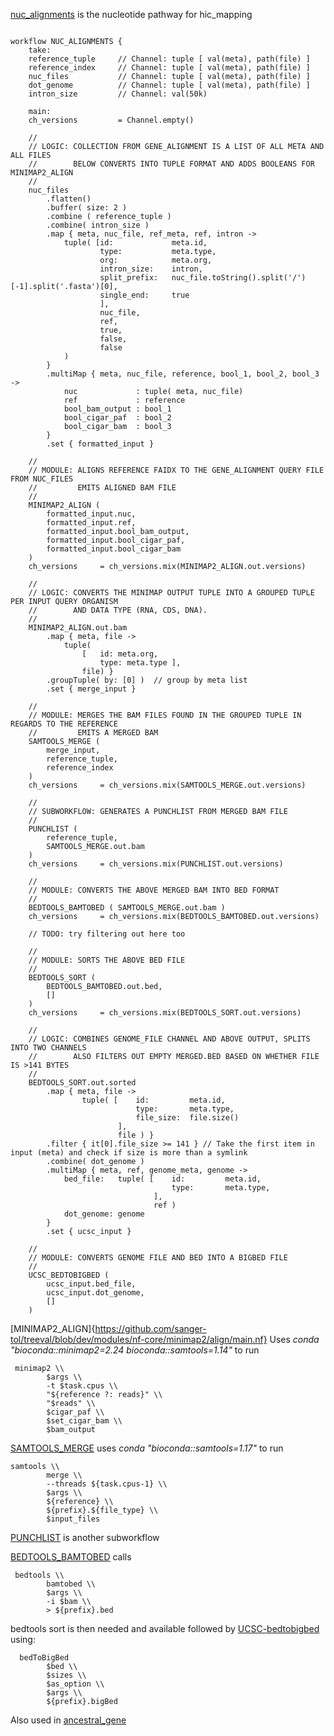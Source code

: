 [nuc_alignments](https://github.com/sanger-tol/treeval/blob/dev/subworkflows/local/nuc_alignments.nf) is the nucleotide pathway for hic_mapping

```

workflow NUC_ALIGNMENTS {
    take:
    reference_tuple     // Channel: tuple [ val(meta), path(file) ]
    reference_index     // Channel: tuple [ val(meta), path(file) ]
    nuc_files           // Channel: tuple [ val(meta), path(file) ]
    dot_genome          // Channel: tuple [ val(meta), path(file) ]
    intron_size         // Channel: val(50k)

    main:
    ch_versions         = Channel.empty()

    //
    // LOGIC: COLLECTION FROM GENE_ALIGNMENT IS A LIST OF ALL META AND ALL FILES
    //        BELOW CONVERTS INTO TUPLE FORMAT AND ADDS BOOLEANS FOR MINIMAP2_ALIGN
    //
    nuc_files
        .flatten()
        .buffer( size: 2 )
        .combine ( reference_tuple )
        .combine( intron_size )
        .map { meta, nuc_file, ref_meta, ref, intron ->
            tuple( [id:             meta.id,
                    type:           meta.type,
                    org:            meta.org,
                    intron_size:    intron,
                    split_prefix:   nuc_file.toString().split('/')[-1].split('.fasta')[0],
                    single_end:     true
                    ],
                    nuc_file,
                    ref,
                    true,
                    false,
                    false
            )
        }
        .multiMap { meta, nuc_file, reference, bool_1, bool_2, bool_3 ->
            nuc             : tuple( meta, nuc_file)
            ref             : reference
            bool_bam_output : bool_1
            bool_cigar_paf  : bool_2
            bool_cigar_bam  : bool_3
        }
        .set { formatted_input }

    //
    // MODULE: ALIGNS REFERENCE FAIDX TO THE GENE_ALIGNMENT QUERY FILE FROM NUC_FILES
    //         EMITS ALIGNED BAM FILE
    //
    MINIMAP2_ALIGN (
        formatted_input.nuc,
        formatted_input.ref,
        formatted_input.bool_bam_output,
        formatted_input.bool_cigar_paf,
        formatted_input.bool_cigar_bam
    )
    ch_versions     = ch_versions.mix(MINIMAP2_ALIGN.out.versions)

    //
    // LOGIC: CONVERTS THE MINIMAP OUTPUT TUPLE INTO A GROUPED TUPLE PER INPUT QUERY ORGANISM
    //        AND DATA TYPE (RNA, CDS, DNA).
    //
    MINIMAP2_ALIGN.out.bam
        .map { meta, file ->
            tuple(
                [   id: meta.org,
                    type: meta.type ],
                file) }
        .groupTuple( by: [0] )  // group by meta list
        .set { merge_input }

    //
    // MODULE: MERGES THE BAM FILES FOUND IN THE GROUPED TUPLE IN REGARDS TO THE REFERENCE
    //         EMITS A MERGED BAM
    SAMTOOLS_MERGE (
        merge_input,
        reference_tuple,
        reference_index
    )
    ch_versions     = ch_versions.mix(SAMTOOLS_MERGE.out.versions)

    //
    // SUBWORKFLOW: GENERATES A PUNCHLIST FROM MERGED BAM FILE
    //
    PUNCHLIST (
        reference_tuple,
        SAMTOOLS_MERGE.out.bam
    )
    ch_versions     = ch_versions.mix(PUNCHLIST.out.versions)

    //
    // MODULE: CONVERTS THE ABOVE MERGED BAM INTO BED FORMAT
    //
    BEDTOOLS_BAMTOBED ( SAMTOOLS_MERGE.out.bam )
    ch_versions     = ch_versions.mix(BEDTOOLS_BAMTOBED.out.versions)

    // TODO: try filtering out here too

    //
    // MODULE: SORTS THE ABOVE BED FILE
    //
    BEDTOOLS_SORT (
        BEDTOOLS_BAMTOBED.out.bed,
        []
    )
    ch_versions     = ch_versions.mix(BEDTOOLS_SORT.out.versions)

    //
    // LOGIC: COMBINES GENOME_FILE CHANNEL AND ABOVE OUTPUT, SPLITS INTO TWO CHANNELS
    //        ALSO FILTERS OUT EMPTY MERGED.BED BASED ON WHETHER FILE IS >141 BYTES
    //
    BEDTOOLS_SORT.out.sorted
        .map { meta, file ->
                tuple( [    id:         meta.id,
                            type:       meta.type,
                            file_size:  file.size()
                        ],
                        file ) }
        .filter { it[0].file_size >= 141 } // Take the first item in input (meta) and check if size is more than a symlink
        .combine( dot_genome )
        .multiMap { meta, ref, genome_meta, genome ->
            bed_file:   tuple( [    id:         meta.id,
                                    type:       meta.type,
                                ],
                                ref )
            dot_genome: genome
        }
        .set { ucsc_input }

    //
    // MODULE: CONVERTS GENOME FILE AND BED INTO A BIGBED FILE
    //
    UCSC_BEDTOBIGBED (
        ucsc_input.bed_file,
        ucsc_input.dot_genome,
        []
    )
```

[MINIMAP2_ALIGN]{https://github.com/sanger-tol/treeval/blob/dev/modules/nf-core/minimap2/align/main.nf}
Uses *conda "bioconda::minimap2=2.24 bioconda::samtools=1.14"* to run

```
 minimap2 \\
        $args \\
        -t $task.cpus \\
        "${reference ?: reads}" \\
        "$reads" \\
        $cigar_paf \\
        $set_cigar_bam \\
        $bam_output
```

[SAMTOOLS_MERGE](https://github.com/sanger-tol/treeval/blob/dev/modules/nf-core/samtools/merge/main.nf) uses *conda "bioconda::samtools=1.17"* to run

```
samtools \\
        merge \\
        --threads ${task.cpus-1} \\
        $args \\
        ${reference} \\
        ${prefix}.${file_type} \\
        $input_files
```

[PUNCHLIST](punchlist) is another subworkflow

[BEDTOOLS_BAMTOBED](https://github.com/sanger-tol/treeval/blob/dev/modules/nf-core/bedtools/bamtobed/main.nf) calls

```
 bedtools \\
        bamtobed \\
        $args \\
        -i $bam \\
        > ${prefix}.bed
```

bedtools sort is then needed and available 
followed by [UCSC-bedtobigbed](https://open.bioqueue.org/home/knowledge/showKnowledge/sig/ucsc-bedtobigbed) using:

```
  bedToBigBed
        $bed \\
        $sizes \\
        $as_option \\
        $args \\
        ${prefix}.bigBed
```
Also used in [ancestral_gene](ancestral_gene)


